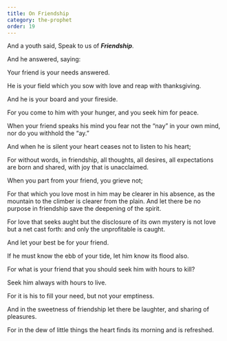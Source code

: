 ```yaml
---
title: On Friendship
category: the-prophet
order: 19
---
```

And a youth said, Speak to us of **_Friendship_**.

And he answered, saying:

Your friend is your needs answered.

He is your field which you sow with love and reap with thanksgiving.

And he is your board and your fireside.

For you come to him with your hunger, and you seek him for peace.

When your friend speaks his mind you fear not the “nay” in your own mind, nor do you withhold the “ay.”

And when he is silent your heart ceases not to listen to his heart;

For without words, in friendship, all thoughts, all desires, all expectations are born and shared, with joy that is unacclaimed.

When you part from your friend, you grieve not;

For that which you love most in him may be clearer in his absence, as the mountain to the climber is clearer from the plain. And let there be no purpose in friendship save the deepening of the spirit.

For love that seeks aught but the disclosure of its own mystery is not love but a net cast forth: and only the unprofitable is caught.

And let your best be for your friend.

If he must know the ebb of your tide, let him know its flood also.

For what is your friend that you should seek him with hours to kill?

Seek him always with hours to live.

For it is his to fill your need, but not your emptiness.

And in the sweetness of friendship let there be laughter, and sharing of pleasures.

For in the dew of little things the heart finds its morning and is refreshed.
